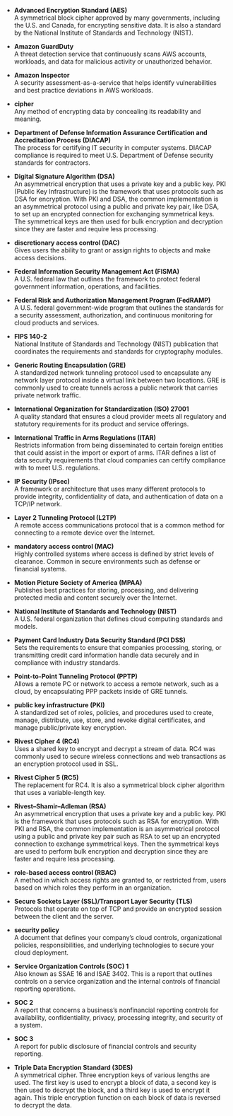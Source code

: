 - **Advanced Encryption Standard (AES)**  
  A symmetrical block cipher approved by many governments, including the U.S. and Canada, for encrypting sensitive data. It is also a standard by the National Institute of Standards and Technology (NIST).

- **Amazon GuardDuty**  
  A threat detection service that continuously scans AWS accounts, workloads, and data for malicious activity or unauthorized behavior.

- **Amazon Inspector**  
  A security assessment-as-a-service that helps identify vulnerabilities and best practice deviations in AWS workloads.

- **cipher**  
  Any method of encrypting data by concealing its readability and meaning.

- **Department of Defense Information Assurance Certification and Accreditation Process (DIACAP)**  
  The process for certifying IT security in computer systems. DIACAP compliance is required to meet U.S. Department of Defense security standards for contractors.

- **Digital Signature Algorithm (DSA)**  
  An asymmetrical encryption that uses a private key and a public key. PKI (Public Key Infrastructure) is the framework that uses protocols such as DSA for encryption. With PKI and DSA, the common implementation is an asymmetrical protocol using a public and private key pair, like DSA, to set up an encrypted connection for exchanging symmetrical keys. The symmetrical keys are then used for bulk encryption and decryption since they are faster and require less processing.

- **discretionary access control (DAC)**  
  Gives users the ability to grant or assign rights to objects and make access decisions.

- **Federal Information Security Management Act (FISMA)**  
  A U.S. federal law that outlines the framework to protect federal government information, operations, and facilities.

- **Federal Risk and Authorization Management Program (FedRAMP)**  
  A U.S. federal government-wide program that outlines the standards for a security assessment, authorization, and continuous monitoring for cloud products and services.

- **FIPS 140-2**  
  National Institute of Standards and Technology (NIST) publication that coordinates the requirements and standards for cryptography modules.

- **Generic Routing Encapsulation (GRE)**  
  A standardized network tunneling protocol used to encapsulate any network layer protocol inside a virtual link between two locations. GRE is commonly used to create tunnels across a public network that carries private network traffic.

- **International Organization for Standardization (ISO) 27001**  
  A quality standard that ensures a cloud provider meets all regulatory and statutory requirements for its product and service offerings.

- **International Traffic in Arms Regulations (ITAR)**  
  Restricts information from being disseminated to certain foreign entities that could assist in the import or export of arms. ITAR defines a list of data security requirements that cloud companies can certify compliance with to meet U.S. regulations.

- **IP Security (IPsec)**  
  A framework or architecture that uses many different protocols to provide integrity, confidentiality of data, and authentication of data on a TCP/IP network.

- **Layer 2 Tunneling Protocol (L2TP)**  
  A remote access communications protocol that is a common method for connecting to a remote device over the Internet.

- **mandatory access control (MAC)**  
  Highly controlled systems where access is defined by strict levels of clearance. Common in secure environments such as defense or financial systems.

- **Motion Picture Society of America (MPAA)**  
  Publishes best practices for storing, processing, and delivering protected media and content securely over the Internet.

- **National Institute of Standards and Technology (NIST)**  
  A U.S. federal organization that defines cloud computing standards and models.

- **Payment Card Industry Data Security Standard (PCI DSS)**  
  Sets the requirements to ensure that companies processing, storing, or transmitting credit card information handle data securely and in compliance with industry standards.

- **Point-to-Point Tunneling Protocol (PPTP)**  
  Allows a remote PC or network to access a remote network, such as a cloud, by encapsulating PPP packets inside of GRE tunnels.

- **public key infrastructure (PKI)**  
  A standardized set of roles, policies, and procedures used to create, manage, distribute, use, store, and revoke digital certificates, and manage public/private key encryption.

- **Rivest Cipher 4 (RC4)**  
  Uses a shared key to encrypt and decrypt a stream of data. RC4 was commonly used to secure wireless connections and web transactions as an encryption protocol used in SSL.

- **Rivest Cipher 5 (RC5)**  
  The replacement for RC4. It is also a symmetrical block cipher algorithm that uses a variable-length key.
- **Rivest–Shamir–Adleman (RSA)**  
  An asymmetrical encryption that uses a private key and a public key. PKI is the framework that uses protocols such as RSA for encryption. With PKI and RSA, the common implementation is an asymmetrical protocol using a public and private key pair such as RSA to set up an encrypted connection to exchange symmetrical keys. Then the symmetrical keys are used to perform bulk encryption and decryption since they are faster and require less processing.

- **role-based access control (RBAC)**  
  A method in which access rights are granted to, or restricted from, users based on which roles they perform in an organization.

- **Secure Sockets Layer (SSL)/Transport Layer Security (TLS)**  
  Protocols that operate on top of TCP and provide an encrypted session between the client and the server.

- **security policy**  
  A document that defines your company’s cloud controls, organizational policies, responsibilities, and underlying technologies to secure your cloud deployment.
- **Service Organization Controls (SOC) 1**  
  Also known as SSAE 16 and ISAE 3402. This is a report that outlines controls on a service organization and the internal controls of financial reporting operations.

- **SOC 2**  
  A report that concerns a business’s nonfinancial reporting controls for availability, confidentiality, privacy, processing integrity, and security of a system.

- **SOC 3**  
  A report for public disclosure of financial controls and security reporting.

- **Triple Data Encryption Standard (3DES)**  
  A symmetrical cipher. Three encryption keys of various lengths are used. The first key is used to encrypt a block of data, a second key is then used to decrypt the block, and a third key is used to encrypt it again. This triple encryption function on each block of data is reversed to decrypt the data.
